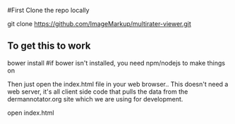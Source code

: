 #First Clone the repo locally

git clone https://github.com/ImageMarkup/multirater-viewer.git



## To get this to work

bower install
#if bower isn't installed, you need npm/nodejs to make things on

Then just open the index.html file in your web browser.. 
This doesn't need a web server, it's all client side code that pulls the
data from the dermannotator.org site which we are using for development.

open index.html 
